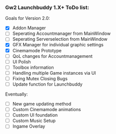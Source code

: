 ### Gw2 Launchbuddy 1.X+ ToDo list:

Goals for Version 2.0:
- [x] Addon Manager
- [ ] Seperating Accountmanager from MainWindow
- [ ] Seperating Serverselection from MainWindow
- [x] GFX Manager for individual graphic settings
- [x] Cinemamode Prototype
- [ ] QoL changes for Accountmanagement
- [ ] UI Polish
- [ ] Toolbox information
- [ ] Handling multiple Game instances via UI
- [ ] Fixing Mutex Closing Bugs
- [ ] Update function for Launchbuddy

Eventually:

- [ ] New game updating method
- [ ] Custom Cinemamode animations
- [ ] Custom UI foundation
- [ ] Custom Music Setup
- [ ] Ingame Overlay
